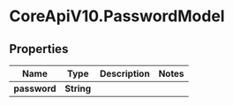 # CoreApiV10.PasswordModel

## Properties
Name | Type | Description | Notes
------------ | ------------- | ------------- | -------------
**password** | **String** |  | 


